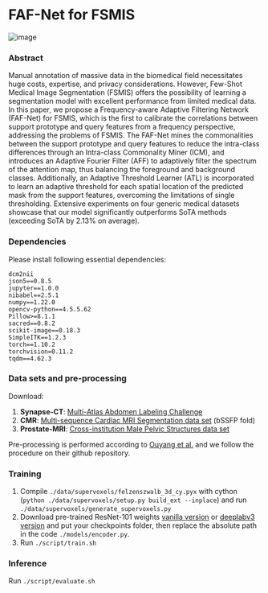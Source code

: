 # FAF-Net for FSMIS

![image](https://github.com/zmcheng9/FAF-Net/blob/main/overview.png)

### Abstract
Manual annotation of massive data in the biomedical field necessitates huge costs, expertise, and privacy considerations. However, Few-Shot Medical Image Segmentation (FSMIS) offers the possibility of learning a segmentation model with excellent performance from limited medical data. In this paper, we propose a Frequency-aware Adaptive Filtering Network (FAF-Net) for FSMIS, which is the first to calibrate the correlations between support prototype and query features from a frequency perspective, addressing the problems of FSMIS. The FAF-Net mines the commonalities between the support prototype and query features to reduce the intra-class differences through an Intra-class Commonality Miner (ICM), and introduces an Adaptive Fourier Filter (AFF) to adaptively filter the spectrum of the attention map, thus balancing the foreground and background classes. Additionally, an Adaptive Threshold Learner (ATL) is incorporated to learn an adaptive threshold for each spatial location of the predicted mask from the support features, overcoming the limitations of single thresholding. Extensive experiments on four generic medical datasets showcase that our model significantly outperforms SoTA methods (exceeding SoTA by 2.13\% on average).

### Dependencies
Please install following essential dependencies:
```
dcm2nii
json5==0.8.5
jupyter==1.0.0
nibabel==2.5.1
numpy==1.22.0
opencv-python==4.5.5.62
Pillow>=8.1.1
sacred==0.8.2
scikit-image==0.18.3
SimpleITK==1.2.3
torch==1.10.2
torchvision=0.11.2
tqdm==4.62.3
```

### Data sets and pre-processing
Download:
1) **Synapse-CT**: [Multi-Atlas Abdomen Labeling Challenge](https://www.synapse.org/#!Synapse:syn3193805/wiki/218292)
2) **CMR**: [Multi-sequence Cardiac MRI Segmentation data set](https://zmiclab.github.io/projects/mscmrseg19/) (bSSFP fold)
3) **Prostate-MRI**: [Cross-institution Male Pelvic Structures data set](https://zenodo.org/records/7013610)

Pre-processing is performed according to [Ouyang et al.](https://github.com/cheng-01037/Self-supervised-Fewshot-Medical-Image-Segmentation/tree/2f2a22b74890cb9ad5e56ac234ea02b9f1c7a535) and we follow the procedure on their github repository.

### Training
1. Compile `./data/supervoxels/felzenszwalb_3d_cy.pyx` with cython (`python ./data/supervoxels/setup.py build_ext --inplace`) and run `./data/supervoxels/generate_supervoxels.py` 
2. Download pre-trained ResNet-101 weights [vanilla version](https://download.pytorch.org/models/resnet101-63fe2227.pth) or [deeplabv3 version](https://download.pytorch.org/models/deeplabv3_resnet101_coco-586e9e4e.pth) and put your checkpoints folder, then replace the absolute path in the code `./models/encoder.py`.  
3. Run `./script/train.sh` 

### Inference
Run `./script/evaluate.sh` 
